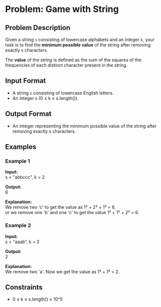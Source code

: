 # Problem: Game with String

## Problem Description

Given a string `s` consisting of lowercase alphabets and an integer `k`, your task is to find the **minimum possible value** of the string after removing exactly `k` characters.

The **value** of the string is defined as the sum of the squares of the frequencies of each distinct character present in the string.

## Input Format

- A string `s` consisting of lowercase English letters.
- An integer `k` (0 ≤ k ≤ s.length()).

## Output Format

- An integer representing the minimum possible value of the string after removing exactly `k` characters.

## Examples

### Example 1

**Input:**  
s = "abbccc", k = 2

**Output:**  
6

**Explanation:**  
We remove two 'c' to get the value as 1² + 2² + 1² = 6,  
or we remove one 'b' and one 'c' to get the value 1² + 1² + 2² = 6.

### Example 2

**Input:**  
s = "aaab", k = 2

**Output:**  
2

**Explanation:**  
We remove two 'a'. Now we get the value as 1² + 1² = 2.

## Constraints

- 0 ≤ k ≤ s.length() ≤ 10^5
